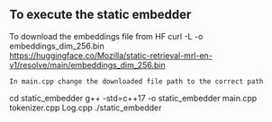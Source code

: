 ## To execute the static embedder
To download the embeddings file from HF
curl -L -o embeddings_dim_256.bin \
  https://huggingface.co/Mozilla/static-retrieval-mrl-en-v1/resolve/main/embeddings_dim_256.bin

`In main.cpp change the downloaded file path to the correct path`

cd static_embedder
g++ -std=c++17 -o static_embedder main.cpp tokenizer.cpp Log.cpp
./static_embedder